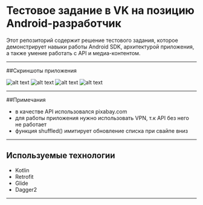 # Тестовое задание в VK на позицию Android-разработчик

Этот репозиторий содержит решение тестового задания, которое демонстрирует навыки работы Android SDK, архитектурой приложения, а также умение работать с API и медиа-контентом.

---

##Скриншоты приложения

![alt text](https://github.com/Ignat1902/TestTaskVK/blob/master/screenshots/photo_2025-02-24_23-26-45%20(2).jpg)
![alt text](https://github.com/Ignat1902/TestTaskVK/blob/master/screenshots/photo_2025-02-24_23-26-44%20(2).jpg)
![alt text](https://github.com/Ignat1902/TestTaskVK/blob/master/screenshots/photo_2025-02-24_23-26-44.jpg)
![alt text](https://github.com/Ignat1902/TestTaskVK/blob/master/screenshots/photo_2025-02-24_23-26-45.jpg)

---

##Примечания

- в качестве API использовался pixabay.com
- для работы приложения нужно использовать VPN, т.к API без него не работает
- функция shuffled() имитирует обновление списка при свайпе вниз
   
---

## Используемые технологии

- Kotlin
- Retrofit
- Glide
- Dagger2

---
